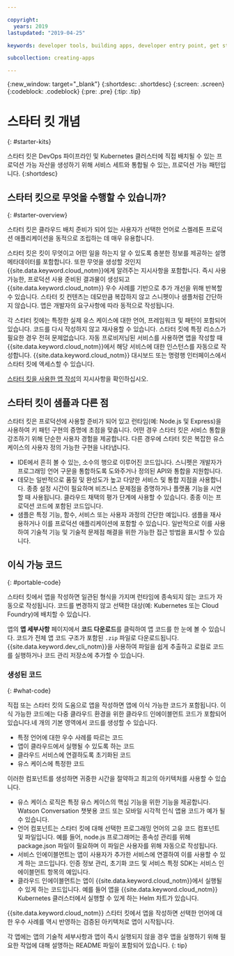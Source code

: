 ```yaml
---

copyright:
  years: 2019
lastupdated: "2019-04-25"

keywords: developer tools, building apps, developer entry point, get started coding, starter kit

subcollection: creating-apps

---
```

{:new_window: target="_blank"}
{:shortdesc: .shortdesc}
{:screen: .screen}
{:codeblock: .codeblock}
{:pre: .pre}
{:tip: .tip}

# 스타터 킷 개념
{: #starter-kits}

스타터 킷은 DevOps 파이프라인 및 Kubernetes 클러스터에 직접 배치될 수 있는 프로덕션 가능 자산을 생성하기 위해 서비스 세트와 통합될 수 있는, 프로덕션 가능 패턴입니다.
{:shortdesc}

## 스타터 킷으로 무엇을 수행할 수 있습니까?
{: #starter-overview}

스타터 킷은 클라우드 배치 준비가 되어 있는 사용자가 선택한 언어로 스켈레톤 프로덕션 애플리케이션을 동적으로 조립하는 데 매우 유용합니다. 

스타터 킷은 킷이 무엇이고 어떤 일을 하는지 알 수 있도록 충분한 정보를 제공하는 설명 메타데이터를 포함합니다. 또한 무엇을 생성할 것인지 {{site.data.keyword.cloud_notm}}에게 알려주는 지시사항을 포함합니다. 즉시 사용 가능한, 프로덕션 사용 준비된 결과물이 생성되고 {{site.data.keyword.cloud_notm}} 우수 사례를 기반으로 추가 개선을 위해 반복할 수 있습니다. 스타터 킷 컨텐츠는 데모만큼 복잡하지 않고 스니펫이나 샘플처럼 간단하지 않습니다. 앱은 개발자의 요구사항에 따라 동적으로 작성됩니다.

각 스타터 킷에는 특정한 실제 유스 케이스에 대한 언어, 프레임워크 및 패턴이 포함되어 있습니다. 코드를 다시 작성하지 않고 재사용할 수 있습니다. 스타터 킷에 특정 리소스가 필요한 경우 전혀 문제없습니다. 자동 프로비저닝된 서비스를 사용하면 앱을 작성할 때 {{site.data.keyword.cloud_notm}}에서 해당 서비스에 대한 인스턴스를 자동으로 작성합니다. {{site.data.keyword.cloud_notm}} 대시보드 또는 명령행 인터페이스에서 스타터 킷에 액세스할 수 있습니다.

[스타터 킷을 사용한 앱 작성](/docs/apps?topic=creating-apps-tutorial-starterkit)의 지시사항을 확인하십시오.

## 스타터 킷이 샘플과 다른 점
스타터 킷은 프로덕션에 사용할 준비가 되어 있고 런타임(예: Node.js 및 Express)을 사용하여 키 패턴 구현의 증명에 초점을 맞춥니다. 어떤 경우 스타터 킷은 서비스 통합을 강조하기 위해 단순한 사용자 경험을 제공합니다. 다른 경우에 스타터 킷은 복잡한 유스 케이스의 사용자 정의 가능한 구현을 나타냅니다.

* IDE에서 흔히 볼 수 있는, 소수의 행으로 이루어진 코드입니다. 스니펫은 개발자가 프로그래밍 언어 구문을 통합하도록 도와주거나 정의된 API와 통합을 지원합니다.
* 데모는 일반적으로 품질 및 완성도가 높고 다양한 서비스 및 통합 지점을 사용합니다. 종종 설정 시간이 필요하며 비즈니스 문제점을 증명하거나 플랫폼 기능을 시연할 때 사용됩니다. 클라우드 채택의 평가 단계에 사용할 수 있습니다. 종종 이는 프로덕션 코드에 포함된 코드입니다.
* 샘플은 특정 기능, 함수, 서비스 또는 사용자 과정의 간단한 예입니다. 샘플을 재사용하거나 이를 프로덕션 애플리케이션에 포함할 수 있습니다. 일반적으로 이를 사용하여 기술적 기능 및 기술적 문제점 해결을 위한 가능한 접근 방법을 표시할 수 있습니다.

## 이식 가능 코드
{: #portable-code}

스타터 킷에서 앱을 작성하면 일관된 형식을 가지며 런타임에 종속되지 않는 코드가 자동으로 작성됩니다. 코드를 변경하지 않고 선택한 대상(예: Kubernetes 또는 Cloud Foundry)에 배치할 수 있습니다.

앱의 **앱 세부사항**  페이지에서 **코드 다운로드**를 클릭하여 앱 코드를 한 눈에 볼 수 있습니다. 코드가 전체 앱 코드 구조가 포함된 `.zip` 파일로 다운로드됩니다. {{site.data.keyword.dev_cli_notm}}을 사용하여 파일을 쉽게 추출하고 로컬로 코드를 실행하거나 코드 관리 저장소에 추가할 수 있습니다.

### 생성된 코드
{: #what-code}

직접 또는 스타터 킷의 도움으로 앱을 작성하면 앱에 이식 가능한 코드가 포함됩니다. 이식 가능한 코드에는 다중 클라우드 환경을 위한 클라우드 인에이블먼트 코드가 포함되어 있습니다.네 개의 기본 영역에서 코드를 생성할 수 있습니다.
* 특정 언어에 대한 우수 사례를 따르는 코드
* 앱이 클라우드에서 실행될 수 있도록 하는 코드
* 클라우드 서비스에 연결하도록 초기화된 코드
* 유스 케이스에 특정한 코드

이러한 컴포넌트를 생성하면 귀중한 시간을 절약하고 최고의 아키텍처를 사용할 수 있습니다.

* 유스 케이스 로직은 특정 유스 케이스의 핵심 기능을 위한 기능을 제공합니다. Watson Conversation 챗봇용 코드 또는 모바일 시각적 인식 앱용 코드가 예가 될 수 있습니다.
* 언어 컴포넌트는 스타터 킷에 대해 선택한 프로그래밍 언어의 고유 코드 컴포넌트 및 파일입니다. 예를 들어, node.js 프로그래머는 종속성 관리를 위해 package.json 파일이 필요하며 이 파일은 사용자를 위해 자동으로 작성됩니다.
* 서비스 인에이블먼트는 앱이 사용자가 추가한 서비스에 연결하여 이를 사용할 수 있게 하는 코드입니다. 인증 정보 관리, 초기화 코드 및 서비스 특정 SDK는 서비스 인에이블먼트 항목의 예입니다.
* 클라우드 인에이블먼트는 앱이 {{site.data.keyword.cloud_notm}}에서 실행될 수 있게 하는 코드입니다. 예를 들어 앱을 {{site.data.keyword.cloud_notm}} Kubernetes 클러스터에서 실행할 수 있게 하는 Helm 차트가 있습니다.

{{site.data.keyword.cloud_notm}} 스타터 킷에서 앱을 작성하면 선택한 언어에 대한 우수 사례를 역시 반영하는 검증된 아키텍처로 앱이 시작됩니다.

각 앱에는 앱의 기술적 세부사항과 앱이 즉시 실행되지 않을 경우 앱을 실행하기 위해 필요한 작업에 대해 설명하는 README 파일이 포함되어 있습니다.
{: tip}
